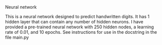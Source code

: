 Neural network

This is a neural network designed to predict handwritten digits. It has 1 hidden layer that can contain any number of hidden neurons. I have provided a pre-trained neural network with 250 hidden nodes, a learning rate of 0.01, and 10 epochs. See instructions for use in the docstring in the file main.py
